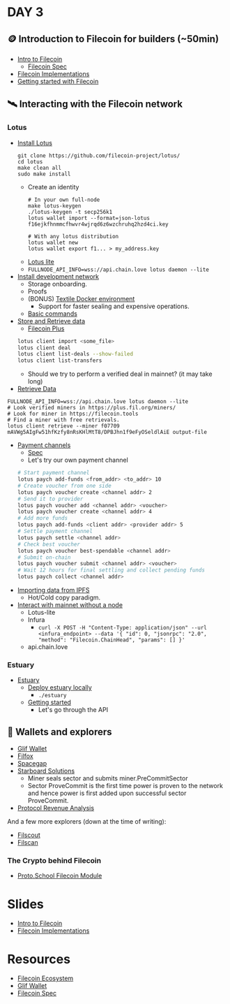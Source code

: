 # DAY 3

## 🪙 Introduction to Filecoin for builders (~50min)
- [Intro to Filecoin](https://docs.google.com/presentation/d/1Kjqa5_wZfxQaoKyE3UsrmA-eYWL78bSz5-OXBN18s-4/edit?usp=sharing)
  - [Filecoin Spec](https://spec.filecoin.io/) 
- [Filecoin Implementations](https://docs.filecoin.io/get-started/#filecoin-implementations)
- [Getting started with Filecoin](https://protocollabs.notion.site/Getting-started-with-IPFS-Filecoin-173c73d4d8d64765a42058594bc46bb7)

## 🛰️ Interacting with the Filecoin network
### Lotus
- [Install Lotus](https://lotus.filecoin.io/docs/set-up/install/)
  ```
  git clone https://github.com/filecoin-project/lotus/
  cd lotus
  make clean all
  sudo make install
  ```
  - Create an identity
    ```
    # In your own full-node
    make lotus-keygen
    ./lotus-keygen -t secp256k1
    lotus wallet import --format=json-lotus f16ejkfhnmmcfhwvr4wjrqd6z6wzchruhq2hzd4ci.key

    # With any lotus distribution
    lotus wallet new
    lotus wallet export f1... > my_address.key
    ```
  - [Lotus lite](https://lotus.filecoin.io/docs/set-up/lotus-lite/)
  - `FULLNODE_API_INFO=wss://api.chain.love lotus daemon --lite`
- [Install development network](https://docs.filecoin.io/build/local-devnet/#manual-set-up)
  - Storage onboarding.
  - Proofs
  - (BONUS) [Textile Docker environment](https://github.com/textileio/lotus-devnet)
    - Support for faster sealing and expensive operations.
  - [Basic commands](./filecoin.md)
- [Store and Retrieve data](https://lotus.filecoin.io/docs/tutorials/store-and-retrieve/)
  - [Filecoin Plus](https://plus.fil.org/miners/)
  ```bash
  lotus client import <some_file>
  lotus client deal
  lotus client list-deals --show-failed
  lotus client list-transfers
  ```
  - Should we try to perform a verified deal in mainnet? (it may take long)
- [Retrieve Data](https://lotus.filecoin.io/docs/developers/retrieve-data/)
```
FULLNODE_API_INFO=wss://api.chain.love lotus daemon --lite
# Look verified miners in https://plus.fil.org/miners/
# Look for miner in https://filecoin.tools
# Find a miner with free retrievals.
lotus client retrieve --miner f07709 mAVWg5AIgFw51hfKzfy8nRsKHlMtT8/DPBJhn1f9eFyOSeldlAiE output-file
```
- [Payment channels](https://lotus.filecoin.io/docs/developers/payment-channels/)
  - [Spec](https://spec.filecoin.io/#section-systems.filecoin_token.payment_channels)
  - Let's try our own payment channel
  ```bash
  # Start payment channel
  lotus paych add-funds <from_addr> <to_addr> 10
  # Create voucher from one side
  lotus paych voucher create <channel addr> 2
  # Send it to provider
  lotus paych voucher add <channel addr> <voucher>
  lotus paych voucher create <channel addr> 4
  # Add more funds
  lotus paych add-funds <client addr> <provider addr> 5
  # Settle payment channel
  lotus paych settle <channel addr>
  # Check best voucher
  lotus paych voucher best-spendable <channel addr>
  # Submit on-chain
  lotus paych voucher submit <channel addr> <voucher>
  # Wait 12 hours for final settling and collect pending funds
  lotus paych collect <channel addr>
  ```
- [Importing data from IPFS](https://lotus.filecoin.io/docs/developers/import-data-from-ipfs/)
  - Hot/Cold copy paradigm.
- [Interact with mainnet without a node](https://lotus.filecoin.io/docs/developers/hosted-lotus/)
  - Lotus-lite
  - Infura
    - `curl -X POST -H "Content-Type: application/json" --url <infura_endpoint> --data '{ "id": 0, "jsonrpc": "2.0", "method": "Filecoin.ChainHead", "params": [] }'`
  - api.chain.love 

### Estuary
- [Estuary](https://estuary.tech/)
  - [Deploy estuary locally](https://github.com/application-research/estuary)
    - `./estuary`
  - [Getting started](https://docs.estuary.tech/tutorial-get-an-api-key)
    - Let's go through the API

## 💸 Wallets and explorers
- [Glif Wallet](https://wallet.glif.io/?network=f)
- [Filfox](https://filfox.info/en)
- [Spacegap](https://spacegap.github.io/#/)
- [Starboard Solutions](https://www.starboard.ventures/solutions)
  - Miner seals sector and submits miner.PreCommitSector
  - Sector ProveCommit is the first time power is proven to the network and hence power is first added upon successful sector ProveCommit.
- [Protocol Revenue Analysis](https://observablehq.com/@starboard/filecoin-protocol-revenue-analysis)

And a few more explorers (down at the time of writing):
- [Filscout](https://filscout.com/)
- [Filscan](https://filscan.io/)

### The Crypto behind Filecoin
- [Proto.School Filecoin Module](https://proto.school/verifying-storage-on-filecoin)
# Slides
- [Intro to Filecoin](https://docs.google.com/presentation/d/1Kjqa5_wZfxQaoKyE3UsrmA-eYWL78bSz5-OXBN18s-4/edit?usp=sharing)
- [Filecoin Implementations](https://docs.filecoin.io/get-started/#filecoin-implementations)

# Resources
- [Filecoin Ecosystem](https://develop.ecosystem.filecoin.io/?filters=enabled) 
- [Glif Wallet](https://wallet.glif.io/?network=f)
- [Filecoin Spec](https://spec.filecoin.io/) 
